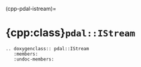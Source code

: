 (cpp-pdal-istream)=

# {cpp:class}`pdal::IStream`

```{eval-rst}
.. doxygenclass:: pdal::IStream
   :members:
   :undoc-members:

```
